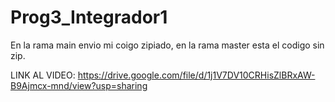 # Prog3_Integrador1

En la rama main envio mi coigo zipiado, en la rama master esta el codigo sin zip.

LINK AL VIDEO:
https://drive.google.com/file/d/1j1V7DV10CRHisZlBRxAW-B9Ajmcx-mnd/view?usp=sharing

